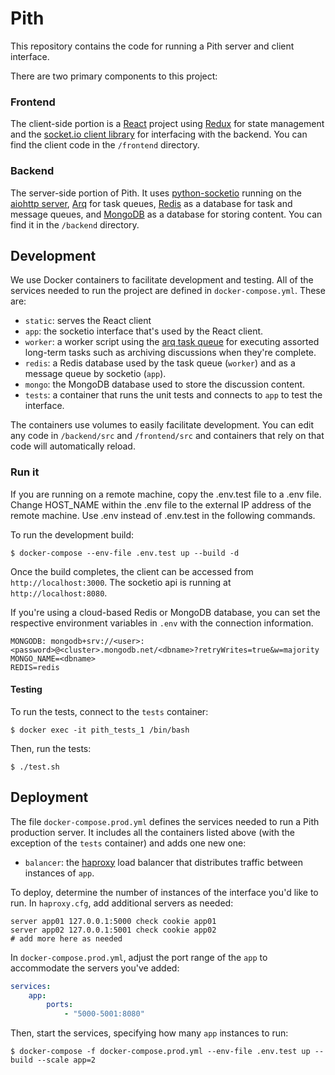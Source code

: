 # Pith

This repository contains the code for running a Pith server and client interface.

There are two primary components to this project:

### Frontend

The client-side portion is a [React](https://reactjs.org/) project using [Redux](https://redux.js.org/) for state management and the [socket.io client library](https://socket.io/docs/client-api/) for interfacing with the backend. You can find the client code in the `/frontend` directory.

### Backend

The server-side portion of Pith. It uses [python-socketio](https://github.com/miguelgrinberg/python-socketio) running on the [aiohttp server](https://github.com/aio-libs/aiohttp), [Arq](https://github.com/samuelcolvin/arq) for task queues, [Redis](https://redis.io/) as a database for task and message queues, and [MongoDB](https://www.mongodb.com/) as a database for storing content. You can find it in the `/backend` directory.

## Development

We use Docker containers to facilitate development and testing. All of the services needed to run the project are defined in `docker-compose.yml`. These are:

-   `static`: serves the React client
-   `app`: the socketio interface that's used by the React client.
-   `worker`: a worker script using the [arq task queue](https://github.com/samuelcolvin/arq) for executing assorted long-term tasks such as archiving discussions when they're complete.
-   `redis`: a Redis database used by the task queue (`worker`) and as a message queue by socketio (`app`).
-   `mongo`: the MongoDB database used to store the discussion content.
-   `tests`: a container that runs the unit tests and connects to `app` to test the interface.

The containers use volumes to easily facilitate development. You can edit any code in `/backend/src` and `/frontend/src` and containers that rely on that code will automatically reload.

### Run it

If you are running on a remote machine, copy the .env.test file to a .env file. Change HOST_NAME within the .env file to the external IP address of the remote machine. Use .env instead of .env.test in the following commands. 

To run the development build:

```
$ docker-compose --env-file .env.test up --build -d
```

Once the build completes, the client can be accessed from `http://localhost:3000`. The socketio api is running at `http://localhost:8080`.

If you're using a cloud-based Redis or MongoDB database, you can set the respective environment variables in `.env` with the connection information.

```
MONGODB: mongodb+srv://<user>:<password>@<cluster>.mongodb.net/<dbname>?retryWrites=true&w=majority
MONGO_NAME=<dbname>
REDIS=redis
```

#### Testing

To run the tests, connect to the `tests` container:

```
$ docker exec -it pith_tests_1 /bin/bash
```

Then, run the tests:

```
$ ./test.sh
```

## Deployment

The file `docker-compose.prod.yml` defines the services needed to run a Pith production server. It includes all the containers listed above (with the exception of the `tests` container) and adds one new one:

-   `balancer`: the [haproxy](https://www.haproxy.org/) load balancer that distributes traffic between instances of `app`.

To deploy, determine the number of instances of the interface you'd like to run. In `haproxy.cfg`, add additional servers as needed:

```
server app01 127.0.0.1:5000 check cookie app01
server app02 127.0.0.1:5001 check cookie app02
# add more here as needed
```

In `docker-compose.prod.yml`, adjust the port range of the `app` to accommodate the servers you've added:

```yml
services:
    app:
        ports:
            - "5000-5001:8080"
```

Then, start the services, specifying how many `app` instances to run:

```
$ docker-compose -f docker-compose.prod.yml --env-file .env.test up --build --scale app=2
```
